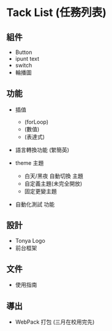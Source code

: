 # Tack List (任務列表)
## 組件
- Button
- ipunt text
- switch
- 輪播圖

## 功能
- 插值
  - (forLoop)
  - (數值)
  - (表達式)

- 語言轉換功能 (䌓簡英)
- theme 主題
  - 白天/黑夜 自動切換 主題
  - 自定義主題(未完全開放)
  - 固定更變主題 
- 自動化測試 功能

## 設計
- Tonya Logo
- 前台框架

## 文件
- 使用指南

## 導出
- WebPack 打包 (三月在校用完先)